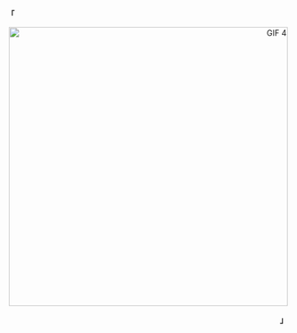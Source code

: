 <!-- Readme @re1san -->

<!-- <img align="left" width="48" src="https://github.com/re1san/re1san/blob/main/Blink.gif?raw=true" alt="GIF 4">
<div>
    <img src="https://readme-typing-svg.herokuapp.com?font=Iosevka&weight=200&size=14&duration=4500&pause=10000&color=6791C9&random=false&width=280&height=24&lines=Hi%2C+I+am+Aniket" alt="GIF 1">
</div>
<div>
  <img src="https://readme-typing-svg.herokuapp.com?font=Iosevka&weight=200&size=14&duration=4500&pause=10000&color=6791C9&random=false&width=280&height=24&lines=I+like+to+code+beautiful+systems." alt="GIF 2">
</div>
<div>
  <img src="https://readme-typing-svg.herokuapp.com?font=Iosevka&weight=200&size=14&duration=4500&pause=10000&color=6791C9&random=false&width=280&height=24&lines=and+sometimes,+I+make+pixelart+^^" alt="GIF 3">
</div> -->

<p align="left"><strong><samp>「</samp></strong></p>
<div align="right">
  <img width="500" src="https://github.com/re1san/re1san/blob/main/Suck.gif?raw=true" alt="GIF 4">
</div>
<p align="right"><strong><samp>」</samp></strong></p>

